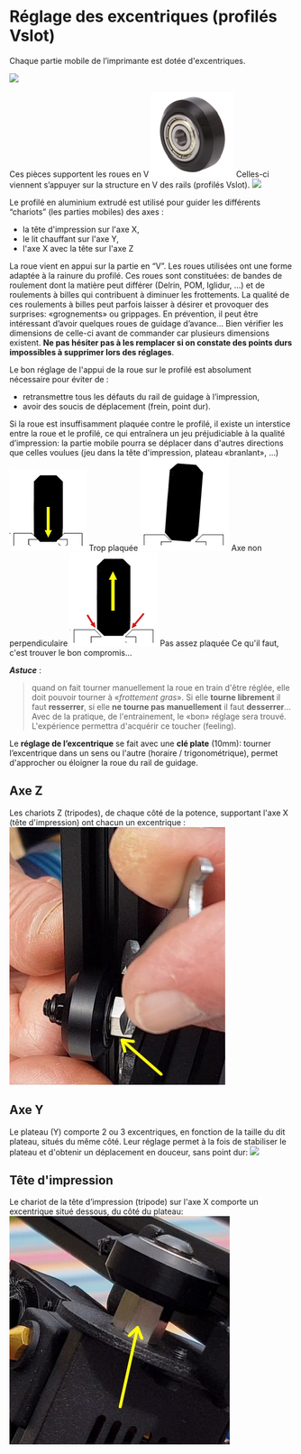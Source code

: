 # Réglage des excentriques (profilés Vslot)

Chaque partie mobile de l’imprimante est dotée d'excentriques.

![](images/Excentriques/excentrique.jpeg)

Ces pièces supportent les roues en V 
![](images/Excentriques/galet-roulement.png)
Celles-ci viennent s’appuyer sur la structure en V des rails (profilés Vslot). 
![](images/Excentriques/profilé2020+galet-roulement.png)

Le profilé en aluminium extrudé est utilisé pour guider les différents “chariots” (les parties mobiles) des axes :
- la tête d'impression sur l'axe X,
- le lit chauffant sur l'axe Y,
- l'axe X avec la tête sur l'axe Z 

La roue vient en appui sur la partie en “V”. Les roues utilisées ont une forme adaptée à la rainure du profilé. Ces roues sont constituées: de bandes de roulement dont la matière peut différer (Delrin, POM, Iglidur, …) et de roulements à billes qui contribuent à diminuer les frottements. 
La qualité de ces roulements à billes peut parfois laisser à désirer et provoquer des surprises: «grognements» ou grippages. 
En prévention, il peut être intéressant d’avoir quelques roues de guidage d’avance… Bien vérifier les dimensions de celle-ci avant de commander car plusieurs dimensions existent. **Ne pas hésiter pas à les remplacer si on constate des points durs impossibles à supprimer lors des réglages**.

Le bon réglage de l'appui de la roue sur le profilé est absolument nécessaire pour éviter de :
- retransmettre tous les défauts du rail de guidage à l’impression,
- avoir des soucis de déplacement (frein, point dur).

Si la roue est insuffisamment plaquée contre le profilé, il existe un interstice entre la roue et le profilé, ce qui entraînera un jeu préjudiciable à la qualité d’impression: la partie mobile pourra se déplacer dans d'autres directions que celles voulues (jeu dans la tête d'impression, plateau «branlant», …) 
![](images/Excentriques/galet-BAD-1.png) Trop plaquée
![](images/Excentriques/galet-BAD-2.png) Axe non perpendiculaire
![](images/Excentriques/galet-BAD-3.png) Pas assez plaquée
Ce qu'il faut, c'est trouver le bon compromis…
 
***Astuce*** :
> quand on fait tourner manuellement la roue en train d'être réglée, elle doit pouvoir tourner à «*frottement gras*». Si elle **tourne librement** il faut **resserrer**, si elle **ne tourne pas manuellement** il faut **desserrer**… Avec de la pratique, de l'entrainement, le «bon» réglage sera trouvé. L'expérience permettra d'acquérir ce toucher (feeling).

Le **réglage de l’excentrique** se fait avec une **clé plate** (10mm): tourner l’excentrique dans un sens ou l'autre (horaire / trigonométrique), permet d'approcher ou éloigner la roue du rail de guidage.

## Axe Z

Les chariots Z (tripodes), de chaque côté de la potence, supportant l'axe X (tête d'impression) ont chacun un excentrique :
![](images/Excentriques/excentrique-axe-Z.png)

## Axe Y

Le plateau (Y) comporte 2 ou 3 excentriques, en fonction de la taille du dit plateau, situés du même côté. Leur réglage permet à la fois de stabiliser le plateau et d'obtenir un déplacement en douceur, sans point dur: 
![](images/Excentriques/excentrique-axe-Y.png)

## Tête d'impression

Le chariot de la tête d’impression (tripode) sur l'axe X comporte un excentrique situé dessous, du côté du plateau:
![](images/Excentriques/excentrique-axe-X.png)